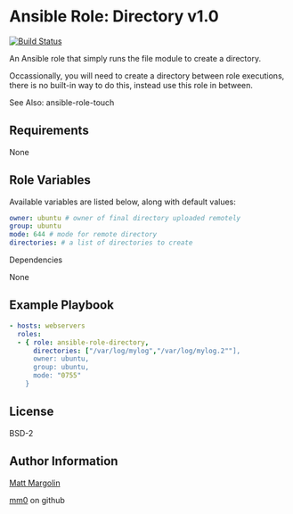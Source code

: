 Ansible Role: Directory v1.0
===

[![Build Status](https://travis-ci.org/mm0/ansible-role-directory.svg?branch=master)](https://travis-ci.org/mm0/ansible-role-directory)


An Ansible role that simply runs the file module to create a directory.

Occassionally, you will need to create a directory between role executions, there is no built-in way to do this, instead use this role in between.

See Also: ansible-role-touch


Requirements
---

None 

Role Variables
---

Available variables are listed below, along with default values:

```yml
owner: ubuntu # owner of final directory uploaded remotely
group: ubuntu 
mode: 644 # mode for remote directory
directories: # a list of directories to create
```
Dependencies

None 

Example Playbook
---
```yml
- hosts: webservers
  roles:
  - { role: ansible-role-directory,
      directories: ["/var/log/mylog","/var/log/mylog.2""],
      owner: ubuntu,
      group: ubuntu,
      mode: "0755"
    }
```

License
---------------

BSD-2

Author Information
------------------

[Matt Margolin](mailto:matt.margolin@gmail.com)

[mm0](https://github.com/mm0) on github
